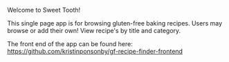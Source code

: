Welcome to Sweet Tooth!

This single page app is for browsing gluten-free baking recipes. Users may browse or add their own! View recipe's by title and category.

The front end of the app can be found here: https://github.com/kristinponsonby/gf-recipe-finder-frontend
